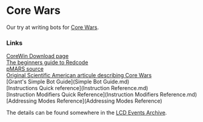 Core Wars
=========

Our try at writing bots for [Core Wars](http://www.corewars.org/).

### Links

[CoreWin Download page](http://corewar.co.uk/wendell/download.htm)  
[The beginners guide to Redcode](http://vyznev.net/corewar/guide.html)  
[pMARS source](http://sourceforge.net/projects/corewar/)  
[Original Scientific American articule describing Core Wars](http://corewar.co.uk/vogtmann/first.htm)  
[Grant's Simple Bot Guide](Simple Bot Guide.md)  
[Instructions Quick reference](Instruction Reference.md)  
[Instruction Modifiers Quick Reference](Instruction Modifiers Reference.md)  
[Addressing Modes Reference](Addressing Modes Reference)

The details can be found somewhere in the [LCD Events Archive](http://leedscodedojo.github.io/archive.html).
